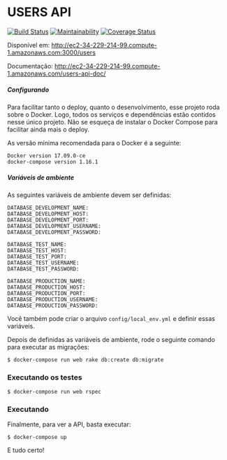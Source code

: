# USERS API

[![Build Status](https://travis-ci.org/SouUmLucas/user-project.svg?branch=master)](https://travis-ci.org/SouUmLucas/user-project) [![Maintainability](https://api.codeclimate.com/v1/badges/84723b8231f475e73ef1/maintainability)](https://codeclimate.com/github/SouUmLucas/user-project/maintainability) [![Coverage Status](https://coveralls.io/repos/github/SouUmLucas/user-project/badge.svg)](https://coveralls.io/github/SouUmLucas/user-project)

Disponível em: http://ec2-34-229-214-99.compute-1.amazonaws.com:3000/users

Documentação: http://ec2-34-229-214-99.compute-1.amazonaws.com/users-api-doc/

##### Configurando

Para facilitar tanto o deploy, quanto o desenvolvimento, esse projeto roda sobre o Docker. Logo, todos os serviços e dependências estão contidos nesse único projeto. Não se esqueça de instalar o Docker Compose para facilitar ainda mais o deploy.

As versão mínima recomendada para o Docker é a seguinte:

```
Docker version 17.09.0-ce
docker-compose version 1.16.1
```

##### Variáveis de ambiente

As seguintes variáveis de ambiente devem ser definidas:

```
DATABASE_DEVELOPMENT_NAME:
DATABASE_DEVELOPMENT_HOST:
DATABASE_DEVELOPMENT_PORT:
DATABASE_DEVELOPMENT_USERNAME:
DATABASE_DEVELOPMENT_PASSWORD:

DATABASE_TEST_NAME:
DATABASE_TEST_HOST:
DATABASE_TEST_PORT:
DATABASE_TEST_USERNAME:
DATABASE_TEST_PASSWORD:

DATABASE_PRODUCTION_NAME:
DATABASE_PRODUCTION_HOST:
DATABASE_PRODUCTION_PORT:
DATABASE_PRODUCTION_USERNAME:
DATABASE_PRODUCTION_PASSWORD:
```

Você também pode criar o arquivo ```config/local_env.yml``` e definir essas variáveis.

Depois de definidas as variáveis de ambiente, rode o seguinte comando para executar as migrações:

```
$ docker-compose run web rake db:create db:migrate
```

### Executando os testes
```
$ docker-compose run web rspec
```

### Executando

Finalmente, para ver a API, basta executar:

```
$ docker-compose up
```

E tudo certo!
